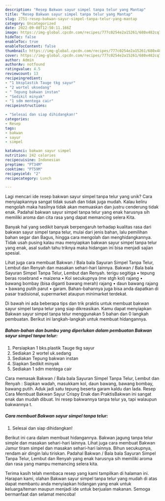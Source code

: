 ```yaml
---
description: "Resep Bakwan sayur simpel tanpa telur yang Mantap"
title: "Resep Bakwan sayur simpel tanpa telur yang Mantap"
slug: 2751-resep-bakwan-sayur-simpel-tanpa-telur-yang-mantap
category: Uncategorized
date: 2022-09-08T12:50:11.166Z
image: https://img-global.cpcdn.com/recipes/777c0254e2a15261/680x482cq70/bakwan-sayur-simpel-tanpa-telur-foto-resep-utama.jpg
hideToc: false
enableToc: true
enableTocContent: false
thumbnail: https://img-global.cpcdn.com/recipes/777c0254e2a15261/680x482cq70/bakwan-sayur-simpel-tanpa-telur-foto-resep-utama.jpg
cover: https://img-global.cpcdn.com/recipes/777c0254e2a15261/680x482cq70/bakwan-sayur-simpel-tanpa-telur-foto-resep-utama.jpg
author: Admin
authorAv: notfound
ratingvalue: 4.5
reviewcount: 13
recipeingredient:
- "1 bksplastik Tauge tkg sayur"
- "2 wortel uksedang"
- " Tepung bakwan instan"
- "Sedikit minyak"
- "1 sdm mentega cair"
recipeinstructions:

- "Selesai dan siap dihidangkan!"
categories:
- Resep
tags:
- bakwan
- sayur
- simpel

katakunci: bakwan sayur simpel 
nutrition: 242 calories
recipecuisine: Indonesian
preptime: "PT34M"
cooktime: "PT59M"
recipeyield: "2"
recipecategory: Lunch

---
```





Lagi mencari ide resep bakwan sayur simpel tanpa telur yang unik? Cara menyiapkannya sangat tidak susah dan tidak juga mudah. Kalau keliru mengolah maka hasilnya tidak akan memuaskan dan justru cenderung tidak enak. Padahal bakwan sayur simpel tanpa telur yang enak harusnya sih memiliki aroma dan cita rasa yang dapat memancing selera Kita.





Banyak hal yang sedikit banyak berpengaruh terhadap kualitas rasa dari bakwan sayur simpel tanpa telur, mulai dari jenis bahan, lalu pemilihan bahan segar dan Bagus, hingga cara mengolah dan menghidangkannya. Tidak usah pusing kalau mau menyiapkan bakwan sayur simpel tanpa telur yang enak,      asal sudah tahu triknya maka hidangan ini bisa menjadi sajian spesial.














Lihat juga cara membuat Bakwan / Bala bala Sayuran Simpel Tanpa Telur, Lembut dan Renyah dan masakan sehari-hari lainnya. Bakwan / Bala bala Sayuran Simpel Tanpa Telur, Lembut dan Renyah. terigu segitiga • tepung beras rosebrand • maizena • Kol secukupnya (me stgh kol) rajang • bawang bombay (bisa diganti bawang merah) rajang • daun bawang rajang • bawang putih parut • garam. Bahan-bahannya juga bisa anda dapatkan di pasar tradisional, supermarket ataupun minimarket terdekat.






Di bawah ini ada beberapa tips dan trik praktis untuk membuat bakwan sayur simpel tanpa telur yang siap dikreasikan. Kamu dapat menyiapkan Bakwan sayur simpel tanpa telur menggunakan 5 bahan dan 0 langkah pembuatan. Berikut ini langkah-langkah untuk membuat hidangannya.

<!--inarticleads1-->

##### Bahan-bahan dan bumbu yang diperlukan dalam pembuatan Bakwan sayur simpel tanpa telur:

1. Persiapkan 1 bks.plastik Tauge tkg sayur
1. Sediakan 2 wortel uk.sedang
1. Sediakan  Tepung bakwan instan
1. Siapkan Sedikit minyak
1. Sediakan 1 sdm mentega cair


Cara memasak Bakwan / Bala bala Sayuran Simpel Tanpa Telur, Lembut dan Renyah : Siapkan wadah, masukkam kol, daun bawang, bawang bombay, bawang putih. Aduk jadi satu tepung beserta garam kaldu dan lada. Resep Cara Membuat Bakwan Sayur Crispy Enak dan PraktisBakwan ini sangat enak dan mudah dibuat. Ini resep bakwannya tanpa telur ya, tapi walaupun bakwannya t. 

<!--inarticleads2-->

##### Cara membuat Bakwan sayur simpel tanpa telur:


1. Selesai dan siap dihidangkan!

Berikut ini cara dalam membuat hidangannya. Bakwan jagung tanpa telur simple dan masakan sehari-hari lainnya. Lihat juga cara membuat Bakwan Jamur tiram simpel dan masakan sehari-hari lainnya. Bihun secukupnya, rendam air dingin lalu tiriskan. Padahal Bakwan / Bala bala Sayuran Simpel Tanpa Telur, Lembut dan Renyah yang enak harusnya sih memiliki aroma dan rasa yang mampu memancing selera kita. 

Terima kasih telah membaca resep yang kami tampilkan di halaman ini. Harapan kami, olahan Bakwan sayur simpel tanpa telur yang mudah di atas dapat membantu anda menyiapkan hidangan yang enak untuk keluarga/teman maupun menjadi ide untuk berjualan makanan. Semoga bermanfaat dan selamat mencoba!
